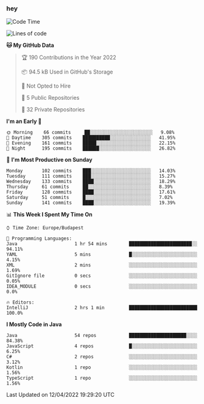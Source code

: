 ### hey

<!--START_SECTION:waka-->
![Code Time](http://img.shields.io/badge/Code%20Time-659%20hrs%2010%20mins-blue)

![Lines of code](https://img.shields.io/badge/From%20Hello%20World%20I%27ve%20Written-489%20Thousand%20lines%20of%20code-blue)

**🐱 My GitHub Data** 

> 🏆 190 Contributions in the Year 2022
 > 
> 📦 94.5 kB Used in GitHub's Storage 
 > 
> 🚫 Not Opted to Hire
 > 
> 📜 5 Public Repositories 
 > 
> 🔑 32 Private Repositories  
 > 
**I'm an Early 🐤** 

```text
🌞 Morning    66 commits     ██░░░░░░░░░░░░░░░░░░░░░░░   9.08% 
🌆 Daytime    305 commits    ██████████░░░░░░░░░░░░░░░   41.95% 
🌃 Evening    161 commits    █████░░░░░░░░░░░░░░░░░░░░   22.15% 
🌙 Night      195 commits    ██████░░░░░░░░░░░░░░░░░░░   26.82%

```
📅 **I'm Most Productive on Sunday** 

```text
Monday       102 commits    ███░░░░░░░░░░░░░░░░░░░░░░   14.03% 
Tuesday      111 commits    ███░░░░░░░░░░░░░░░░░░░░░░   15.27% 
Wednesday    133 commits    ████░░░░░░░░░░░░░░░░░░░░░   18.29% 
Thursday     61 commits     ██░░░░░░░░░░░░░░░░░░░░░░░   8.39% 
Friday       128 commits    ████░░░░░░░░░░░░░░░░░░░░░   17.61% 
Saturday     51 commits     █░░░░░░░░░░░░░░░░░░░░░░░░   7.02% 
Sunday       141 commits    ████░░░░░░░░░░░░░░░░░░░░░   19.39%

```


📊 **This Week I Spent My Time On** 

```text
⌚︎ Time Zone: Europe/Budapest

💬 Programming Languages: 
Java                     1 hr 54 mins        ███████████████████████░░   94.11% 
YAML                     5 mins              █░░░░░░░░░░░░░░░░░░░░░░░░   4.15% 
XML                      2 mins              ░░░░░░░░░░░░░░░░░░░░░░░░░   1.69% 
GitIgnore file           0 secs              ░░░░░░░░░░░░░░░░░░░░░░░░░   0.05% 
IDEA_MODULE              0 secs              ░░░░░░░░░░░░░░░░░░░░░░░░░   0.0%

🔥 Editors: 
IntelliJ                 2 hrs 1 min         █████████████████████████   100.0%

```

**I Mostly Code in Java** 

```text
Java                     54 repos            █████████████████████░░░░   84.38% 
JavaScript               4 repos             █░░░░░░░░░░░░░░░░░░░░░░░░   6.25% 
C#                       2 repos             ░░░░░░░░░░░░░░░░░░░░░░░░░   3.12% 
Kotlin                   1 repo              ░░░░░░░░░░░░░░░░░░░░░░░░░   1.56% 
TypeScript               1 repo              ░░░░░░░░░░░░░░░░░░░░░░░░░   1.56%

```



 Last Updated on 12/04/2022 19:29:20 UTC
<!--END_SECTION:waka-->
